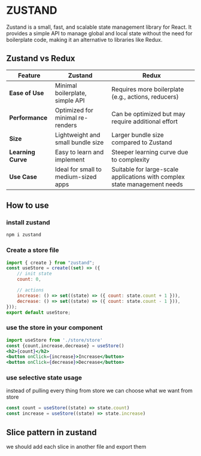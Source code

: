 # ZUSTAND

Zustand is a small, fast, and scalable state management library for React. It provides a simple API to manage global and local state without the need for boilerplate code, making it an alternative to libraries like Redux.

## Zustand vs Redux

| Feature            | Zustand                              | Redux                                                                     |
| ------------------ | ------------------------------------ | ------------------------------------------------------------------------- |
| **Ease of Use**    | Minimal boilerplate, simple API      | Requires more boilerplate (e.g., actions, reducers)                       |
| **Performance**    | Optimized for minimal re-renders     | Can be optimized but may require additional effort                        |
| **Size**           | Lightweight and small bundle size    | Larger bundle size compared to Zustand                                    |
| **Learning Curve** | Easy to learn and implement          | Steeper learning curve due to complexity                                  |
| **Use Case**       | Ideal for small to medium-sized apps | Suitable for large-scale applications with complex state management needs |

## How to use

### install zustand

```jsx
npm i zustand
```

### Create a store file

```jsx
import { create } from "zustand";
const useStore = create((set) => ({
    // init state
    count: 0,

    // actions
    increase: () => set((state) => ({ count: state.count + 1 })),
    decrease: () => set((state) => ({ count: state.count - 1 })),
}));
export default useStore;
```

### use the store in your component

```jsx
import useStore from './store/store'
const {count,increase,decrease} = useStore()
<h2>{count}</h2>
<button onClick={increase}>Increase</button>
<button onClick={decrease}>Decrease</button>
```

### use selective state usage 
instead of pulling every thing from store we can choose what we want from store
```jsx
const count = useStore((state) => state.count)
const increase = useStore((state) => state.increase)
```

## Slice pattern in zustand 
we should add each slice in another file and export them 
